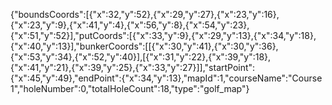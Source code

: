 {"boundsCoords":[{"x":32,"y":52},{"x":29,"y":27},{"x":23,"y":16},{"x":23,"y":9},{"x":41,"y":4},{"x":56,"y":8},{"x":54,"y":23},{"x":51,"y":52}],"putCoords":[{"x":33,"y":9},{"x":29,"y":13},{"x":34,"y":18},{"x":40,"y":13}],"bunkerCoords":[[{"x":30,"y":41},{"x":30,"y":36},{"x":53,"y":34},{"x":52,"y":40}],[{"x":31,"y":22},{"x":39,"y":18},{"x":41,"y":21},{"x":39,"y":25},{"x":33,"y":27}]],"startPoint":{"x":45,"y":49},"endPoint":{"x":34,"y":13},"mapId":1,"courseName":"Course 1","holeNumber":0,"totalHoleCount":18,"type":"golf_map"}